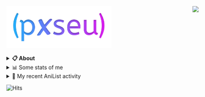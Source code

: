 <a href="https://discord.com/users/338718840873811979"><img align="right" src="https://lanyard-profile-readme.vercel.app/api/338718840873811979?bg=00000000" /></a>

<a href="https://pxseu.com/"><img src="./assets/logo.png" height="110" /></a>
<details>
  <summary><b>📋 About</b></summary>

  I make stuff. \
  Mostly with TypeScript. \
  You can probably find more on my website.

  [🌐 website](https://www.pxseu.com 'MY WEBSITEEEEEEEEEEEEEEEEE') \
  [📧 email](mailto:me@pxseu.com 'MY EMAILLLLLLLLLL')
</details>

<details>
  <summary>📊 Some stats of me</summary>
  
![My github stats!](https://github-readme-stats.vercel.app/api?username=pxseu&show_icons=true&custom_title=My%20Github%20Stats:&line_height=33&include_all_commits=true&bg_color=00000000&title_color=00CCAA&text_color=dddddd&hide_border=true&hide_title=true#gh-dark-mode-only) \
![My top langauges](https://github-readme-stats.vercel.app/api/top-langs?username=pxseu&show_icons=true&layout=compact&card_width=645&bg_color=00000000&title_color=00CCAA&text_color=dddddd&hide_border=true&hide_title=true#gh-dark-mode-only)
</details>

<details>
  <summary>🌸 My recent AniList activity</summary>
  
<!-- ANILIST_ACTIVITY:start -->

-   📖 Completed [Sora kara Onnanoko ga!](https://anilist.co/manga/140764) (11:09, 20 March 2022)
-   📖 Read chapter 246 of [Tokyo Revengers](https://anilist.co/manga/102988) (19:08, 15 March 2022)
-   📖 Read chapter 7 - 8 of [Kimi ga Shinu made Ato 100-nichi](https://anilist.co/manga/105111) (14:39, 10 March 2022)
-   📺 Watched episode 6 of [Bungo Stray Dogs 2](https://anilist.co/anime/21679) (11:32, 10 March 2022)
-   📖 Read chapter 4 of [Sometimes Even Reality Is a Lie!](https://anilist.co/manga/113076) (06:39, 10 March 2022)

<!-- ANILIST_ACTIVITY:end -->
</details>



![Hits](https://hits.link/hits?url=https://github.com/pxseu&label=views&bgRight=ff69b4)


